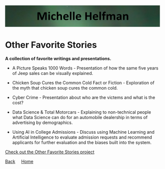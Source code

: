 <link rel="stylesheet" href="/assets/css/main.css">

![michelle_banner](https://github.com/michelle-bh/michelle-bh.github.io/blob/main/images/michelle_banner.jpg?raw=true)

# Other Favorite Stories

<div class="group" markdown="1">

<p></p>

**A collection of favorite writings and presentations.**

*	A Picture Speaks 1000 Words - Presentation of how the same five years of Jeep sales can be visually explained.

*	Chicken Soup Cures the Common Cold Fact or Fiction - Exploration of the myth that chicken soup cures the common cold.

*	Cyber Crime - Presentation about who are the victems and what is the cost?

*	Data Science & Total Motorcars - Explaining to non-technical people what Data Science can do for an automobile dealership in terms of advertising by demographics.

*	Using AI in College Admissions - Discuss using Machine Learning and Artificial Intelligence to evaluate admission requests and recommend applicants for further evaluation and the biases built into the system.

[Check out the Other Favorite Stories project](https://github.com/michelle-bh/michelle-bh.github.io/tree/main/Other-Favorite-Stories)

</div>

<div class="nav" markdown="1">

[Back](../README.md) &nbsp; &nbsp; [Home](https://michelle-bh.github.io/)

</div>